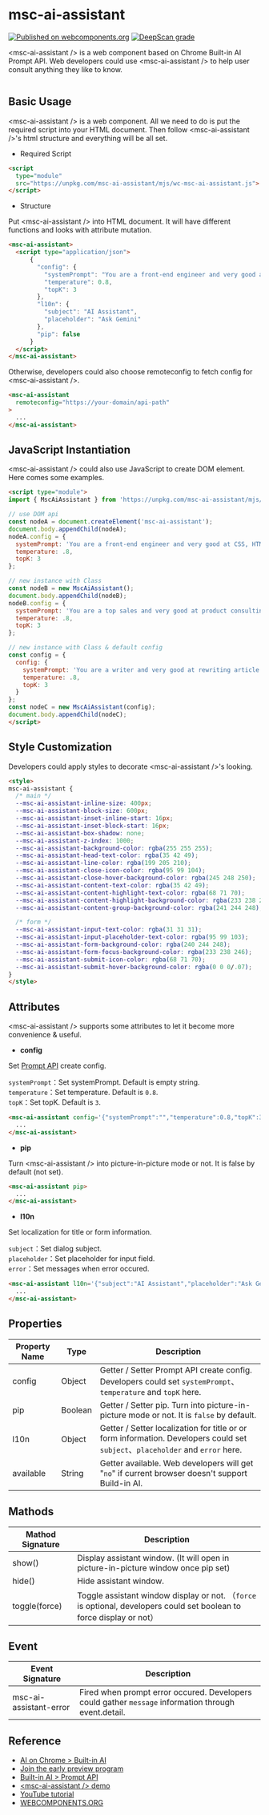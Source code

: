 # msc-ai-assistant

[![Published on webcomponents.org](https://img.shields.io/badge/webcomponents.org-published-blue.svg)](https://www.webcomponents.org/element/msc-ai-assistant) [![DeepScan grade](https://deepscan.io/api/teams/16372/projects/28306/branches/911426/badge/grade.svg)](https://deepscan.io/dashboard#view=project&tid=16372&pid=28306&bid=911426)

&lt;msc-ai-assistant /> is a web component based on Chrome Built-in AI Prompt API. Web developers could use &lt;msc-ai-assistant /> to help user consult anything they like to know.

![<msc-ai-assistant />](https://blog.lalacube.com/mei/img/preview/msc-ai-assistant.png)

## Basic Usage

&lt;msc-ai-assistant /> is a web component. All we need to do is put the required script into your HTML document. Then follow &lt;msc-ai-assistant />'s html structure and everything will be all set.

- Required Script

```html
<script
  type="module"
  src="https://unpkg.com/msc-ai-assistant/mjs/wc-msc-ai-assistant.js">        
</script>
```

- Structure

Put &lt;msc-ai-assistant /> into HTML document. It will have different functions and looks with attribute mutation.

```html
<msc-ai-assistant>
  <script type="application/json">
      {
        "config": {
          "systemPrompt": "You are a front-end engineer and very good at CSS, HTML and JavaScript.",
          "temperature": 0.8,
          "topK": 3
        },
        "l10n": {
          "subject": "AI Assistant",
          "placeholder": "Ask Gemini"
        },
        "pip": false
      }
  </script>
</msc-ai-assistant>
```

Otherwise, developers could also choose remoteconfig to fetch config for &lt;msc-ai-assistant />.

```html
<msc-ai-assistant
  remoteconfig="https://your-domain/api-path"
>
  ...
</msc-ai-assistant>
```

## JavaScript Instantiation

&lt;msc-ai-assistant /> could also use JavaScript to create DOM element. Here comes some examples.

```html
<script type="module">
import { MscAiAssistant } from 'https://unpkg.com/msc-ai-assistant/mjs/wc-msc-ai-assistant.js';

// use DOM api
const nodeA = document.createElement('msc-ai-assistant');
document.body.appendChild(nodeA);
nodeA.config = {
  systemPrompt: 'You are a front-end engineer and very good at CSS, HTML and JavaScript.',
  temperature: .8,
  topK: 3
};

// new instance with Class
const nodeB = new MscAiAssistant();
document.body.appendChild(nodeB);
nodeB.config = {
  systemPrompt: 'You are a top sales and very good at product consulting.',
  temperature: .8,
  topK: 3
};

// new instance with Class & default config
const config = {
  config: {
    systemPrompt: 'You are a writer and very good at rewriting article and make them more vivid.',
    temperature: .8,
    topK: 3
  }
};
const nodeC = new MscAiAssistant(config);
document.body.appendChild(nodeC);
</script>
```

## Style Customization

Developers could apply styles to decorate &lt;msc-ai-assistant />'s looking.

```html
<style>
msc-ai-assistant {
  /* main */
  --msc-ai-assistant-inline-size: 400px;
  --msc-ai-assistant-block-size: 600px;
  --msc-ai-assistant-inset-inline-start: 16px;
  --msc-ai-assistant-inset-block-start: 16px;
  --msc-ai-assistant-box-shadow: none;
  --msc-ai-assistant-z-index: 1000;
  --msc-ai-assistant-background-color: rgba(255 255 255);
  --msc-ai-assistant-head-text-color: rgba(35 42 49);
  --msc-ai-assistant-line-color: rgba(199 205 210);
  --msc-ai-assistant-close-icon-color: rgba(95 99 104);
  --msc-ai-assistant-close-hover-background-color: rgba(245 248 250);
  --msc-ai-assistant-content-text-color: rgba(35 42 49);
  --msc-ai-assistant-content-highlight-text-color: rgba(68 71 70);
  --msc-ai-assistant-content-highlight-background-color: rgba(233 238 246);
  --msc-ai-assistant-content-group-background-color: rgba(241 244 248);

  /* form */
  --msc-ai-assistant-input-text-color: rgba(31 31 31);
  --msc-ai-assistant-input-placeholder-text-color: rgba(95 99 103);
  --msc-ai-assistant-form-background-color: rgba(240 244 248);
  --msc-ai-assistant-form-focus-background-color: rgba(233 238 246);
  --msc-ai-assistant-submit-icon-color: rgba(68 71 70);
  --msc-ai-assistant-submit-hover-background-color: rgba(0 0 0/.07);
}
</style>
```

## Attributes

&lt;msc-ai-assistant /> supports some attributes to let it become more convenience & useful.

- **config**

Set [Prompt API](https://docs.google.com/document/d/1VG8HIyz361zGduWgNG7R_R8Xkv0OOJ8b5C9QKeCjU0c/edit?tab=t.0) create config.

`systemPrompt`：Set systemPrompt. Default is empty string.\
`temperature`：Set temperature. Default is `0.8`.\
`topK`：Set topK. Default is `3`.

```html
<msc-ai-assistant config='{"systemPrompt":"","temperature":0.8,"topK":3}'>
  ...
</msc-ai-assistant>
```

- **pip**

Turn &lt;msc-ai-assistant /> into picture-in-picture mode or not. It is false by default (not set).

```html
<msc-ai-assistant pip>
  ...
</msc-ai-assistant>
```

- **l10n**

Set localization for title or form information.

`subject`：Set dialog subject.\
`placeholder`：Set placeholder for input field.\
`error`：Set messages when error occured.

```html
<msc-ai-assistant l10n='{"subject":"AI Assistant","placeholder":"Ask Gemini.","error":"Something wrong. Try again please."}'>
  ...
</msc-ai-assistant>
```

## Properties

| Property Name | Type | Description |
| ----------- | ----------- | ----------- |
| config | Object | Getter / Setter Prompt API create config. Developers could set `systemPrompt`、`temperature` and `topK` here. |
| pip | Boolean | Getter / Setter pip. Turn <msc-ai-assistant /> into picture-in-picture mode or not. It is `false` by default. |
| l10n | Object | Getter / Setter localization for title or or form information. Developers could set `subject`、`placeholder` and `error` here. |
| available | String | Getter available. Web developers will get "`no`" if current browser doesn't support Build-in AI. |

## Mathods

| Mathod Signature | Description |
| ----------- | ----------- |
| show() | Display assistant window. (It will open in picture-in-picture window once pip set) |
| hide() | Hide assistant window. |
| toggle(force) | Toggle assistant window display or not. （`force` is optional, developers could set boolean to force display or not） |

## Event
| Event Signature | Description |
| ----------- | ----------- |
| msc-ai-assistant-error | Fired when prompt error occured. Developers could gather `message` information through event.detail. |

## Reference
- [AI on Chrome > Built-in AI](https://developer.chrome.com/docs/ai/built-in)
- [Join the early preview program
](https://docs.google.com/forms/d/e/1FAIpQLSfZXeiwj9KO9jMctffHPym88ln12xNWCrVkMY_u06WfSTulQg/viewform)
- [Built-in AI > Prompt API](https://docs.google.com/document/d/1VG8HIyz361zGduWgNG7R_R8Xkv0OOJ8b5C9QKeCjU0c/edit?tab=t.0)
- [&lt;msc-ai-assistant /> demo](https://blog.lalacube.com/mei/webComponent_msc-ai-assistant.html)
- [YouTube tutorial](https://youtu.be/Pn6tm3YSZ1U)
- [WEBCOMPONENTS.ORG](https://www.webcomponents.org/element/msc-ai-assistant)
